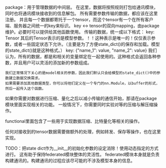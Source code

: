 package：用于管理数据的中间层。
    在这里，数据将按照规则打包给通讯模块，同时也将通讯模块接收到的信息解包。
    所有需要参数传输的数据，都应该在这里注册。
    并且每一个数据都寄托于一个tensor，而这个tensor有一个在所有客户端、服务器之间统一的key来标识。
    key <-> tensor的双向mapping，由package维护。必要时可以提供给其他函数使用。
    传输的数据，统一成以下格式：
        key: Tensor
            其后的Tensor表示的是模型参数。！！这种表示是唯一的！仅仅表示参数，或者一些固定状态下允许。（主要是为了方便state_dict()的保存和加载。模型的state_dict()就是这种格式。）
        key: {"name_1": value, "name_2": value}
            我们认为，所有的数据，都是和相关的变量绑定在一起使用的。这种格式会返回各种参数，并且用户可以灵活的添加新的参数组成。
    
    我们正常情况下关心的是model相关的参数，因此我们默认只会给模型的state_dict()中的参数建立数据交换需求。
    如果需要添加其他数据类型，你可以将他们定义在一个专门的nn.Module，以buffer的形式，然后一起传入这个函数。

如果你需要对数据进行压缩、量化之后以减小传输的通信开始，那请在package模块里面实现相关的功能。
一般情况下，你需要同时实验对等的压缩与解压缩操作。


functional里面包含了一些用于实现数据压缩、比特量化等相关的操作。


任何对接收到的tensor数据需要做额外的处理，例如转发、保存等操作，也在这里实现。

TODO：把state dict作为__init__的初始化参数的设定消除！使用动态指定的方式进行。
这有助于保持federated模块整体的灵活性。
federated模块本身就是负责构建通讯的。构建通讯的过程应该尽可能的不涉及模型本身的信息。